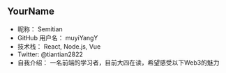 ## YourName

- 昵称：  Semitian
- GitHub 用户名：  muyiYangY
- 技术栈：  React, Node.js, Vue
- Twitter:   @tiantian2822
- 自我介绍：  一名前端的学习者，目前大四在读，希望感受以下Web3的魅力